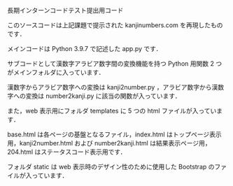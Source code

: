 長期インターンコードテスト提出用コード


このソースコードは上記課題で提示された kanjinumbers.com を再現したものです．

メインコードは Python 3.9.7 で記述した app.py です．

サブコードとして漢数字アラビア数字間の変換機能を持つ Python 用関数 2 つがメインフォルダに入っています．

漢数字からアラビア数字への変換は kanji2number.py ，アラビア数字から漢数字への変換は number2kanji.py に該当の関数が入っています．

また，web  表示用にフォルダ templates に 5 つの html ファイルが入っています．

base.html は各ページの基盤となるファイル，index.html はトップページ表示用，kanji2number.html および number2kanji.html は結果表示ページ用，204.html はステータスコード表示用です．

フォルダ static は web 表示時のデザイン性のために使用した Bootstrap のファイルが入っています．


